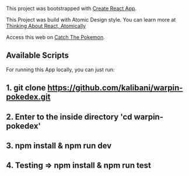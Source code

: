 This project was bootstrapped with [Create React App](https://github.com/facebook/create-react-app).

This Project was build with Atomic Design style. You can learn more at [Thinking About React, Atomically](https://blog.usejournal.com/thinking-about-react-atomically-608c865d2262)

Access this web on [Catch The Pokemon](https://warpin-pokedex.herokuapp.com/).

## Available Scripts

For running this App locally, you can just run:
## 1. git clone https://github.com/kalibani/warpin-pokedex.git
## 2. Enter to the inside directory 'cd warpin-pokedex'
## 3. npm install & npm run dev
## 4. Testing => npm install & npm run test



